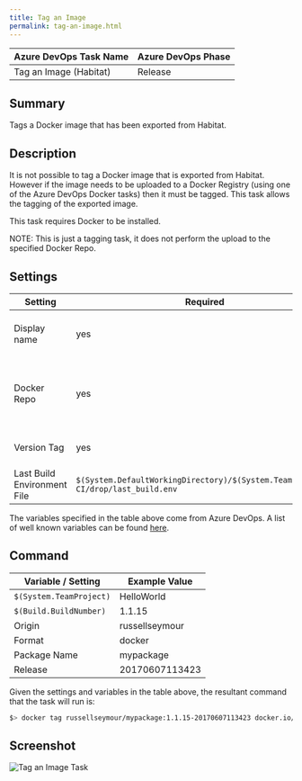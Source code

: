 ```yaml
---
title: Tag an Image
permalink: tag-an-image.html
---
```


| **Azure DevOps Task Name**     | **Azure DevOps Phase** |
|------------------------|----------------|
| Tag an Image (Habitat) | Release        |

## Summary

Tags a Docker image that has been exported from Habitat.

## Description

It is not possible to tag a Docker image that is exported from Habitat. However if the image needs to be uploaded to a Docker Registry (using one of the Azure DevOps Docker tasks) then it must be tagged. This task allows the tagging of the exported image.

This task requires Docker to be installed.

NOTE: This is just a tagging task, it does not perform the upload to the specified Docker Repo.

## Settings

| Setting                     | Required                                                                         | Default Value                              | Description                                       |
|-----------------------------|----------------------------------------------------------------------------------|--------------------------------------------|---------------------------------------------------|
| Display name                | yes                                                                              | Install Habitat                            | Set the display name for this task                |
| Docker Repo                 | yes                                                                              | docker.io                                  | Target Docker registry. Can be a private registry |
| Version Tag                 | yes                                                                              | `$(Build.BuildNumber)`                     | Version to tag the image with                     |
| Last Build Environment File | `$(System.DefaultWorkingDirectory)/$(System.TeamProject)-CI/drop/last_build.env` | Path to the Habitat build environment file |                                                   |

The variables specified in the table above come from Azure DevOps. A list of well known variables can be found [here](https://www.visualstudio.com/en-us/docs/build/define/variables).

## Command

| Variable / Setting      | Example Value  |
|-------------------------|----------------|
| `$(System.TeamProject)` | HelloWorld     |
| `$(Build.BuildNumber)`  | 1.1.15         |
| Origin                  | russellseymour |
| Format                  | docker         |
| Package Name            | mypackage      |
| Release                 | 20170607113423 |

Given the settings and variables in the table above, the resultant command that the task will run is:

```bash
$> docker tag russellseymour/mypackage:1.1.15-20170607113423 docker.io/russellseymour/mypackage:1.1.15
```

## Screenshot

![Tag an Image Task](/images/tag_an_image.png)
